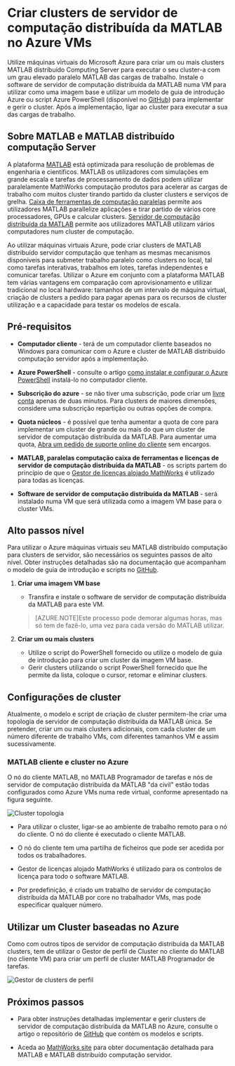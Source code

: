 <properties
   pageTitle="MATLAB clusters em máquinas virtuais | Microsoft Azure"
   description="Utilizar máquinas virtuais do Microsoft Azure para criar clusters MATLAB distribuído Computing Server para executar o seu cluster-a com um grau elevado paralelas MATLAB das cargas de trabalho"
   services="virtual-machines-windows"
   documentationCenter=""
   authors="mscurrell"
   manager="timlt"
   editor=""/>

<tags
   ms.service="virtual-machines-windows"
   ms.devlang="na"
   ms.topic="article"
   ms.tgt_pltfrm="Windows"
   ms.workload="infrastructure-services"
   ms.date="05/09/2016"
   ms.author="markscu"/>

# <a name="create-matlab-distributed-computing-server-clusters-on-azure-vms"></a>Criar clusters de servidor de computação distribuída da MATLAB no Azure VMs 

Utilize máquinas virtuais do Microsoft Azure para criar um ou mais clusters MATLAB distribuído Computing Server para executar o seu cluster-a com um grau elevado paralelo MATLAB das cargas de trabalho. Instale o software de servidor de computação distribuída da MATLAB numa VM para utilizar como uma imagem base e utilizar um modelo de guia de introdução Azure ou script Azure PowerShell (disponível no [GitHub](https://github.com/Azure/azure-quickstart-templates/tree/master/matlab-cluster)) para implementar e gerir o cluster. Após a implementação, ligar ao cluster para executar a sua das cargas de trabalho. 

## <a name="about-matlab-and-matlab-distributed-computing-server"></a>Sobre MATLAB e MATLAB distribuído computação Server 

A plataforma [MATLAB](http://www.mathworks.com/products/matlab/) está optimizada para resolução de problemas de engenharia e científicos. MATLAB os utilizadores com simulações em grande escala e tarefas de processamento de dados podem utilizar paralelamente MathWorks computação produtos para acelerar as cargas de trabalho com muitos cluster tirando partido da cluster clusters e serviços de grelha. [Caixa de ferramentas de computação paralelas](http://www.mathworks.com/products/parallel-computing/) permite aos utilizadores MATLAB parallelize aplicações e tirar partido de vários core processadores, GPUs e calcular clusters. [Servidor de computação distribuída da MATLAB](http://www.mathworks.com/products/distriben/) permite aos utilizadores MATLAB utilizam vários computadores num cluster de computação. 


Ao utilizar máquinas virtuais Azure, pode criar clusters de MATLAB distribuído servidor computação que tenham as mesmas mecanismos disponíveis para submeter trabalho paralelo como clusters no local, tal como tarefas interativas, trabalhos em lotes, tarefas independentes e comunicar tarefas. Utilizar o Azure em conjunto com a plataforma MATLAB tem várias vantagens em comparação com aprovisionamento e utilizar tradicional no local hardware: tamanhos de um intervalo de máquina virtual, criação de clusters a pedido para pagar apenas para os recursos de cluster utilização e a capacidade para testar os modelos de escala.  

## <a name="prerequisites"></a>Pré-requisitos

* **Computador cliente** - terá de um computador cliente baseados no Windows para comunicar com o Azure e cluster de MATLAB distribuído computação servidor após a implementação. 

* **Azure PowerShell** - consulte o artigo [como instalar e configurar o Azure PowerShell](../powershell-install-configure.md) instalá-lo no computador cliente. 

* **Subscrição do azure** - se não tiver uma subscrição, pode criar um [livre conta](https://azure.microsoft.com/free/) apenas de duas minutos. Para clusters de maiores dimensões, considere uma subscrição repartição ou outras opções de compra. 

* **Quota núcleos** - é possível que tenha aumentar a quota de core para implementar um cluster de grande ou mais do que um cluster de servidor de computação distribuída da MATLAB. Para aumentar uma quota, [Abra um pedido de suporte online do cliente](https://azure.microsoft.com/blog/2014/06/04/azure-limits-quotas-increase-requests/) sem encargos. 

* **MATLAB, paralelas computação caixa de ferramentas e licenças de servidor de computação distribuída da MATLAB** - os scripts partem do princípio de que o [Gestor de licenças alojado MathWorks](http://www.mathworks.com/products/parallel-computing/mathworks-hosted-license-manager/) é utilizado para todas as licenças.  

* **Software de servidor de computação distribuída da MATLAB** - será instalado numa VM que será utilizada como a imagem VM base para o cluster VMs. 


## <a name="high-level-steps"></a>Alto passos nível

Para utilizar o Azure máquinas virtuais seu MATLAB distribuído computação para clusters de servidor, são necessários os seguintes passos de alto nível. Obter instruções detalhadas são na documentação que acompanham o modelo de guia de introdução e scripts no [GitHub](https://github.com/Azure/azure-quickstart-templates/tree/master/matlab-cluster).

1. **Criar uma imagem VM base**  
    * Transfira e instale o software de servidor de computação distribuída da MATLAB para este VM. 

    >[AZURE.NOTE]Este processo pode demorar algumas horas, mas só tem de fazê-lo, uma vez para cada versão do MATLAB utilizar.   
    
2. **Criar um ou mais clusters**  
    * Utilize o script do PowerShell fornecido ou utilize o modelo de guia de introdução para criar um cluster da imagem VM base.   
    * Gerir clusters utilizando o script PowerShell fornecido que lhe permite da lista, coloque o cursor, retomar e eliminar clusters. 
 
## <a name="cluster-configurations"></a>Configurações de cluster 

Atualmente, o modelo e script de criação de cluster permitem-lhe criar uma topologia de servidor de computação distribuída da MATLAB única. Se pretender, criar um ou mais clusters adicionais, com cada cluster de um número diferente de trabalho VMs, com diferentes tamanhos VM e assim sucessivamente. 

### <a name="matlab-client-and-cluster-in-azure"></a>MATLAB cliente e cluster no Azure 

O nó do cliente MATLAB, nó MATLAB Programador de tarefas e nós de servidor de computação distribuída da MATLAB "da civil" estão todas configurados como Azure VMs numa rede virtual, conforme apresentado na figura seguinte. 

![Cluster topologia](./media/virtual-machines-windows-matlab-mdcs-cluster/mdcs_cluster.png)

* Para utilizar o cluster, ligar-se ao ambiente de trabalho remoto para o nó do cliente. O nó do cliente é executado o cliente MATLAB. 

* O nó do cliente tem uma partilha de ficheiros que pode ser acedida por todos os trabalhadores.

* Gestor de licenças alojado MathWorks é utilizado para os controlos de licença para todo o software MATLAB. 

* Por predefinição, é criado um trabalho de servidor de computação distribuída da MATLAB por core no trabalhador VMs, mas pode especificar qualquer número. 


## <a name="use-an-azure-based-cluster"></a>Utilizar um Cluster baseadas no Azure 

Como com outros tipos de servidor de computação distribuída da MATLAB clusters, tem de utilizar o Gestor de perfil de Cluster no cliente do MATLAB (no cliente VM) para criar um perfil de cluster MATLAB Programador de tarefas.

![Gestor de clusters de perfil](./media/virtual-machines-windows-matlab-mdcs-cluster/cluster_profile_manager.png)

## <a name="next-steps"></a>Próximos passos

* Para obter instruções detalhadas implementar e gerir clusters de servidor de computação distribuída da MATLAB no Azure, consulte o artigo o repositório de [GitHub](https://github.com/Azure/azure-quickstart-templates/tree/master/matlab-cluster) que contém os modelos e scripts. 

* Aceda ao [MathWorks site](http://www.mathworks.com/) para obter documentação detalhada para MATLAB e MATLAB distribuído computação servidor.

